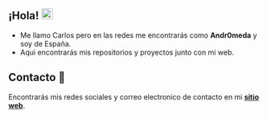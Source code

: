 
## ¡Hola! <img src="https://raw.githubusercontent.com/Amdromeda/Amdromeda/main/palm.gif" width="22px">

- Me llamo Carlos pero en las redes me encontrarás como **Andr0meda** y soy de España.
- Aqui encontrarás mis repositorios y proyectos junto con mi web.


## Contacto 📧

Encontrarás mis redes sociales y correo electronico de contacto en mi **[sitio web](https://git.io/JuO7f)**.
